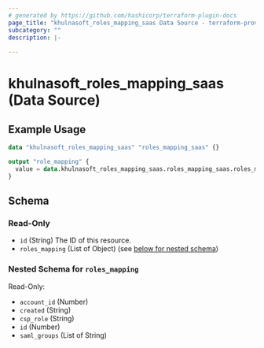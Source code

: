```yaml
---
# generated by https://github.com/hashicorp/terraform-plugin-docs
page_title: "khulnasoft_roles_mapping_saas Data Source - terraform-provider-khulnasoft"
subcategory: ""
description: |-
  
---
```


# khulnasoft_roles_mapping_saas (Data Source)



## Example Usage

```terraform
data "khulnasoft_roles_mapping_saas" "roles_mapping_saas" {}

output "role_mapping" {
  value = data.khulnasoft_roles_mapping_saas.roles_mapping_saas.roles_mapping
}
```

<!-- schema generated by tfplugindocs -->
## Schema

### Read-Only

- `id` (String) The ID of this resource.
- `roles_mapping` (List of Object) (see [below for nested schema](#nestedatt--roles_mapping))

<a id="nestedatt--roles_mapping"></a>
### Nested Schema for `roles_mapping`

Read-Only:

- `account_id` (Number)
- `created` (String)
- `csp_role` (String)
- `id` (Number)
- `saml_groups` (List of String)


